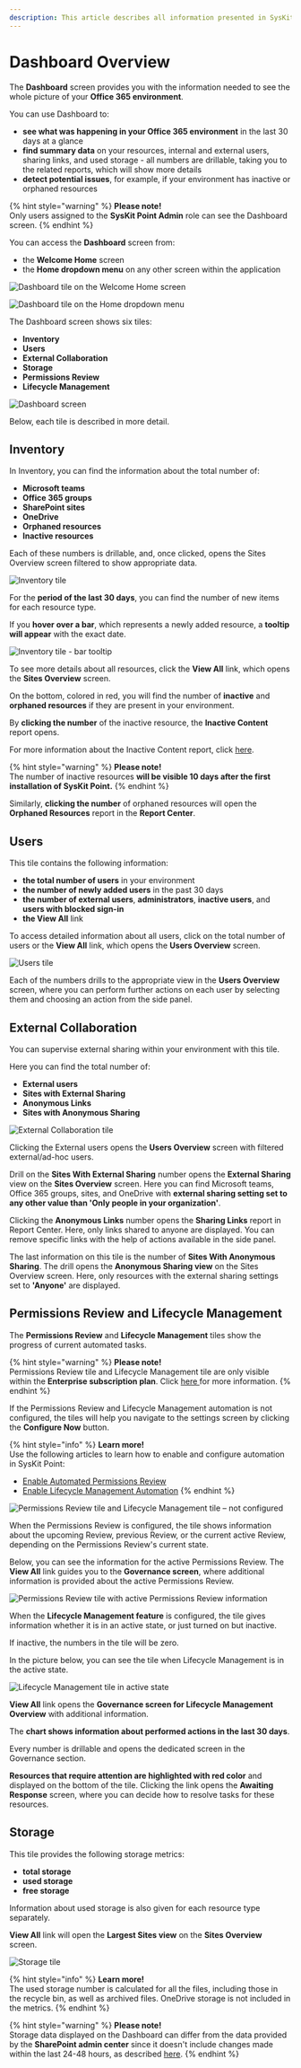 ```yaml
---
description: This article describes all information presented in SysKit Point Dashboard.
---
```


# Dashboard Overview

The **Dashboard** screen provides you with the information needed to see the whole picture of your **Office 365 environment**.

You can use Dashboard to:

* **see what was happening in your Office 365 environment** in the last 30 days at a glance  
* **find summary data** on your resources, internal and external users, sharing links, and used storage - all numbers are drillable, taking you to the related reports, which will show more details 
* **detect potential issues**, for example, if your environment has inactive or orphaned resources

{% hint style="warning" %}
**Please note!**  
Only users assigned to the **SysKit Point Admin** role can see the Dashboard screen.
{% endhint %}

You can access the **Dashboard** screen from:

* the **Welcome Home** screen
* the **Home dropdown menu** on any other screen within the application 

![Dashboard tile on the Welcome Home screen](../.gitbook/assets/dashboard_dashboard-tile-on-welcome-home-screen.png)

![Dashboard tile on the Home dropdown menu](../.gitbook/assets/dashboard_dashboard-tile-on-home-dropdown-menu.png)

The Dashboard screen shows six tiles:

* **Inventory**
* **Users**
* **External Collaboration**
* **Storage**
* **Permissions Review**
* **Lifecycle Management**

![Dashboard screen](../.gitbook/assets/dashboard_dashboard-screen.png)

Below, each tile is described in more detail.

## Inventory

In Inventory, you can find the information about the total number of:

* **Microsoft teams** 
* **Office 365 groups** 
* **SharePoint sites** 
* **OneDrive**
* **Orphaned resources**
* **Inactive resources**

Each of these numbers is drillable, and, once clicked, opens the Sites Overview screen filtered to show appropriate data.

![Inventory tile](../.gitbook/assets/dashboard_inventory-tile.png)

For the **period of the last 30 days**, you can find the number of new items for each resource type.

If you **hover over a bar**, which represents a newly added resource, a **tooltip will appear** with the exact date.

![Inventory tile - bar tooltip](../.gitbook/assets/dashboard_inventory-tile-bar-tooltip.png)

To see more details about all resources, click the **View All** link, which opens the **Sites Overview** screen.

On the bottom, colored in red, you will find the number of **inactive** and **orphaned resources** if they are present in your environment.

By **clicking the number** of the inactive resource, the **Inactive Content** report opens.

For more information about the Inactive Content report, click [here](../common-tasks/inactive-content.md#inactive-content-report).

{% hint style="warning" %}
**Please note!**  
The number of inactive resources **will be visible 10 days after the first installation of SysKit Point.**
{% endhint %}

Similarly, **clicking the number** of orphaned resources will open the **Orphaned Resources** report in the **Report Center**.

## Users

This tile contains the following information:

* **the total number of users** in your environment
* **the number of newly added users** in the past 30 days
* **the number of external users**, **administrators**, **inactive users**, and **users with blocked sign-in**
* **the View All** link

To access detailed information about all users, click on the total number of users or the **View All** link, which opens the **Users Overview** screen.

![Users tile](../.gitbook/assets/dashboard_users-tile.png)

Each of the numbers drills to the appropriate view in the **Users Overview** screen, where you can perform further actions on each user by selecting them and choosing an action from the side panel.

## External Collaboration

You can supervise external sharing within your environment with this tile.

Here you can find the total number of:

* **External users** 
* **Sites with External Sharing**
* **Anonymous Links**
* **Sites with Anonymous Sharing**  

![External Collaboration tile ](../.gitbook/assets/dashboard_external-collaboration-tile.png)

Clicking the External users opens the **Users Overview** screen with filtered external/ad-hoc users.

Drill on the **Sites With External Sharing** number opens the **External Sharing** view on the **Sites Overview** screen. Here you can find Microsoft teams, Office 365 groups, sites, and OneDrive with **external sharing setting set to any other value than 'Only people in your organization'**.

Clicking the **Anonymous Links** number opens the **Sharing Links** report in Report Center. Here, only links shared to anyone are displayed. You can remove specific links with the help of actions available in the side panel.

The last information on this tile is the number of **Sites With Anonymous Sharing**. The drill opens the **Anonymous Sharing view** on the Sites Overview screen. Here, only resources with the external sharing settings set to **'Anyone'** are displayed.

## Permissions Review and Lifecycle Management

The **Permissions Review** and **Lifecycle Management** tiles show the progress of current automated tasks.

{% hint style="warning" %}
**Please note!**  
Permissions Review tile and Lifecycle Management tile are only visible within the **Enterprise subscription plan**. Click [here ](https://www.syskit.com/products/point/pricing/)for more information.
{% endhint %}

If the Permissions Review and Lifecycle Management automation is not configured, the tiles will help you navigate to the settings screen by clicking the **Configure Now** button.

{% hint style="info" %}
**Learn more!**  
Use the following articles to learn how to enable and configure automation in SysKit Point: 
* [Enable Automated Permissions Review](../installation-and-configuration/enable-permissions-review.md) 
* [Enable Lifecycle Management Automation](../installation-and-configuration/enable-lifecycle-management.md)
{% endhint %}

![Permissions Review tile and Lifecycle Management tile &#x2013; not configured ](../.gitbook/assets/dashboard_permissions-review-tile-and-lifecycle-management-tile-not-configured.png)

When the Permissions Review is configured, the tile shows information about the upcoming Review, previous Review, or the current active Review, depending on the Permissions Review's current state.

Below, you can see the information for the active Permissions Review. The **View All** link guides you to the **Governance screen**, where additional information is provided about the active Permissions Review.

![Permissions Review tile with active Permissions Review information ](../.gitbook/assets/dashboard_permissions-review-tile-with-active-review.png)

When the **Lifecycle Management feature** is configured, the tile gives information whether it is in an active state, or just turned on but inactive.

If inactive, the numbers in the tile will be zero.

In the picture below, you can see the tile when Lifecycle Management is in the active state.

![Lifecycle Management tile in active state ](../.gitbook/assets/dashboard_lifecycle-management-tile-in-active-state.png)

**View All** link opens the **Governance screen for Lifecycle Management Overview** with additional information.

The **chart shows information about performed actions in the last 30 days**.

Every number is drillable and opens the dedicated screen in the Governance section.

**Resources that require attention are highlighted with red color** and displayed on the bottom of the tile. Clicking the link opens the **Awaiting Response** screen, where you can decide how to resolve tasks for these resources.

## Storage

This tile provides the following storage metrics:

* **total storage**
* **used storage**
* **free storage**

Information about used storage is also given for each resource type separately.

**View All** link will open the **Largest Sites view** on the **Sites Overview** screen.

![Storage tile ](../.gitbook/assets/dashboard_storage-tile.png)

{% hint style="info" %}
**Learn more!**  
The used storage number is calculated for all the files, including those in the recycle bin, as well as archived files. OneDrive storage is not included in the metrics.
{% endhint %}

{% hint style="warning" %}
**Please note!**  
Storage data displayed on the Dashboard can differ from the data provided by the **SharePoint admin center** since it doesn't include changes made within the last 24-48 hours, as described [here](https://docs.microsoft.com/en-us/sharepoint/manage-site-collection-storage-limits).
{% endhint %}

